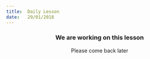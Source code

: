 ```yaml
---
title:  Daily Lesson
date:   29/01/2018
---
```


### <center>We are working on this lesson</center>
<center>Please come back later</center>